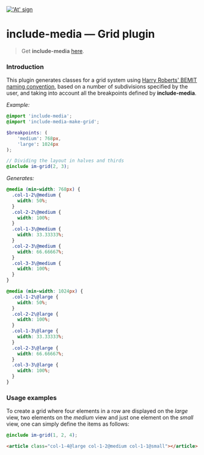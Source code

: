 <a href="http://include-media.com">!['At' sign](http://include-media.com/assets/images/logo.png)</a>

# include-media — Grid plugin

> Get **include-media** [here](https://github.com/eduardoboucas/include-media).

### Introduction

This plugin generates classes for a grid system using [Harry Roberts' BEMIT naming convention](http://csswizardry.com/2015/08/bemit-taking-the-bem-naming-convention-a-step-further/), based on a number of subdivisions specified by the user, and taking into account all the breakpoints defined by **include-media**.

*Example:*

```scss
@import 'include-media';
@import 'include-media-make-grid';

$breakpoints: (
    'medium': 768px,
    'large': 1024px
);

// Dividing the layout in halves and thirds
@include im-grid(2, 3);
```

*Generates:*

```css
@media (min-width: 768px) {
  .col-1-2\@medium {
    width: 50%;
  }
  .col-2-2\@medium {
    width: 100%;
  }
  .col-1-3\@medium {
    width: 33.33333%;
  }
  .col-2-3\@medium {
    width: 66.66667%;
  }
  .col-3-3\@medium {
    width: 100%;
  }
}

@media (min-width: 1024px) {
  .col-1-2\@large {
    width: 50%;
  }
  .col-2-2\@large {
    width: 100%;
  }
  .col-1-3\@large {
    width: 33.33333%;
  }
  .col-2-3\@large {
    width: 66.66667%;
  }
  .col-3-3\@large {
    width: 100%;
  }
}
```

### Usage examples

To create a grid where four elements in a row are displayed on the *large* view, two elements on the *medium* view and just one element on the *small* view, one can simply define the items as follows:

```scss
@include im-grid(1, 2, 4);
```

```html
<article class="col-1-4@large col-1-2@medium col-1-1@small"></article>
```
